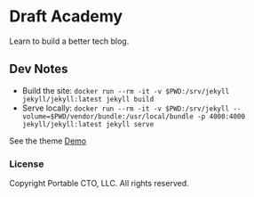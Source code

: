 # Draft Academy
Learn to build a better tech blog.

## Dev Notes

- Build the site: `docker run --rm -it -v $PWD:/srv/jekyll jekyll/jekyll:latest jekyll build`
- Serve locally: `docker run --rm -it -v $PWD:/srv/jekyll --volume=$PWD/vendor/bundle:/usr/local/bundle -p 4000:4000 jekyll/jekyll:latest jekyll serve`

See the theme [Demo](https://artemsheludko.github.io/flexible-jekyll/)

### License

Copyright Portable CTO, LLC. All rights reserved.
